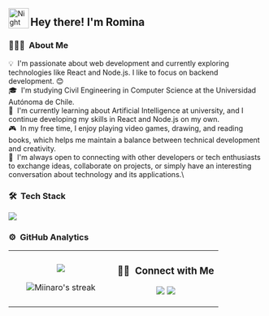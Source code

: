 <img alt="Night Coding" src="./assets/Hand%20Wave.gif" width='40' align="left"/><h2>Hey there! I'm Romina</h2>

<!-- ## 👋 &nbsp;Hey there! I'm Romina -->

### 👨🏻‍💻 &nbsp;About Me

💡 &nbsp;I'm passionate about web development and currently exploring technologies like React and Node.js. I like to focus on backend development. :blush:\
🎓 &nbsp;I'm studying Civil Engineering in Computer Science at the Universidad Autónoma de Chile.\
🌱 &nbsp;I'm currently learning about Artificial Intelligence at university, and I continue developing my skills in React and Node.js on my own.\
🎮 &nbsp;In my free time, I enjoy playing video games, drawing, and reading books, which helps me maintain a balance between technical development and creativity.\
💬 &nbsp;I'm always open to connecting with other developers or tech enthusiasts to exchange ideas, collaborate on projects, or simply have an interesting conversation about technology and its applications.\

### 🛠 &nbsp;Tech Stack

<p align="left">
  <a href="https://skillicons.dev">
    <img src="https://skillicons.dev/icons?i=python,php,javascript,java,r,react,nodejs,mongodb,django,postgres,dart,flutter,bootstrap,html,css,git,github,arduino" />
  </a>
</p>

### ⚙️ &nbsp;GitHub Analytics

<!--- stats & Trophy (start) -->
<p align="center">
  <!--- stats (start) -->
<table align="center">
<tr border="none">
<td width="50%" align="center">
  
  <img  align="center"  src="https://github-readme-stats.vercel.app/api?username=Miinaro&theme=dark&show_icons=true&count_private=true" />
  <br></br>
  <img  title="🔥 Get streak stats for your profile at git.io/streak-stats" alt="Miinaro's streak" src="https://github-readme-streak-stats.herokuapp.com/?user=Miinaro&theme=dark&hide_border=false" /> 
</td>

<td width="50%" align="center">




### 🤝🏻 &nbsp;Connect with Me

<p align="center">
<a href="www.linkedin.com/in/romialvafigue-30b987217"><img src="https://img.shields.io/badge/-Romina%20Alvarez%20Figueroa-0077B5?style=flat&logo=Linkedin&logoColor=white"/></a>
<a href="romialvafigue@gmail.com"><img src="https://img.shields.io/badge/-Romialvafigue@gmail.com-D14836?style=flat&logo=Gmail&logoColor=white"/></a>
</p>

